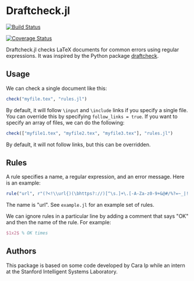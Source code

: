 # Draftcheck.jl

[![Build Status](https://travis-ci.org/sisl/Draftcheck.jl.svg?branch=master)](https://travis-ci.org/sisl/Draftcheck.jl)

[![Coverage Status](https://coveralls.io/repos/sisl/Draftcheck.jl/badge.svg?branch=master&service=github)](https://coveralls.io/github/sisl/Draftcheck.jl?branch=master)

Draftcheck.jl checks LaTeX documents for common errors using regular expressions. It was inspired by the Python package [draftcheck](https://github.com/ebnn/draftcheck).

## Usage

We can check a single document like this:
```julia
check("myfile.tex", "rules.jl")
```
By default, it will follow `\input` and `\include` links if you specify a single file. You can override this by specifying `follow_links = true`. If you want to specify an array of files, we can do the following:
```julia
check(["myfile1.tex", "myfile2.tex", "myfile3.tex"], "rules.jl")
```
By default, it will not follow links, but this can be overridden.

## Rules

A rule specifies a name, a regular expression, and an error message. Here is an example:
```julia
rule("url", r"(?<!\\url{)(\bhttps?://)[^\s.]+\.[-A-Za-z0-9+&@#/%?=~_|!:,.;]+", "Wrap URLs with the \\url command.")
```
The name is "url". See `example.jl` for an example set of rules.

We can ignore rules in a particular line by adding a comment that says "OK" and then the name of the rule. For example:
```latex
$1x2$ % OK times
```

## Authors

This package is based on some code developed by Cara Ip while an intern at the Stanford Intelligent Systems Laboratory.
